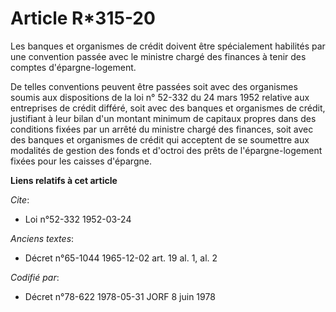# Article R*315-20

Les banques et organismes de crédit doivent être spécialement habilités par une convention passée avec le ministre chargé des
finances à tenir des comptes d'épargne-logement.

De telles conventions peuvent être passées soit avec des organismes soumis aux dispositions de la loi n° 52-332 du 24 mars
1952 relative aux entreprises de crédit différé, soit avec des banques et organismes de crédit, justifiant à leur bilan d'un
montant minimum de capitaux propres dans des conditions fixées par un arrêté du ministre chargé des finances, soit avec des
banques et organismes de crédit qui acceptent de se soumettre aux modalités de gestion des fonds et d'octroi des prêts de
l'épargne-logement fixées pour les caisses d'épargne.

**Liens relatifs à cet article**

_Cite_:

  - Loi n°52-332 1952-03-24

_Anciens textes_:

  - Décret n°65-1044 1965-12-02 art. 19 al. 1, al. 2

_Codifié par_:

  - Décret n°78-622 1978-05-31 JORF 8 juin 1978
